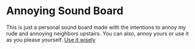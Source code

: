 # Annoying Sound Board

This is just a personal sound board made with the intentions to annoy my rude and annoying neighbors upstairs. You can also, annoy yours or use it as you please yourself. [Use it wisely](https://joeeeey.com)

